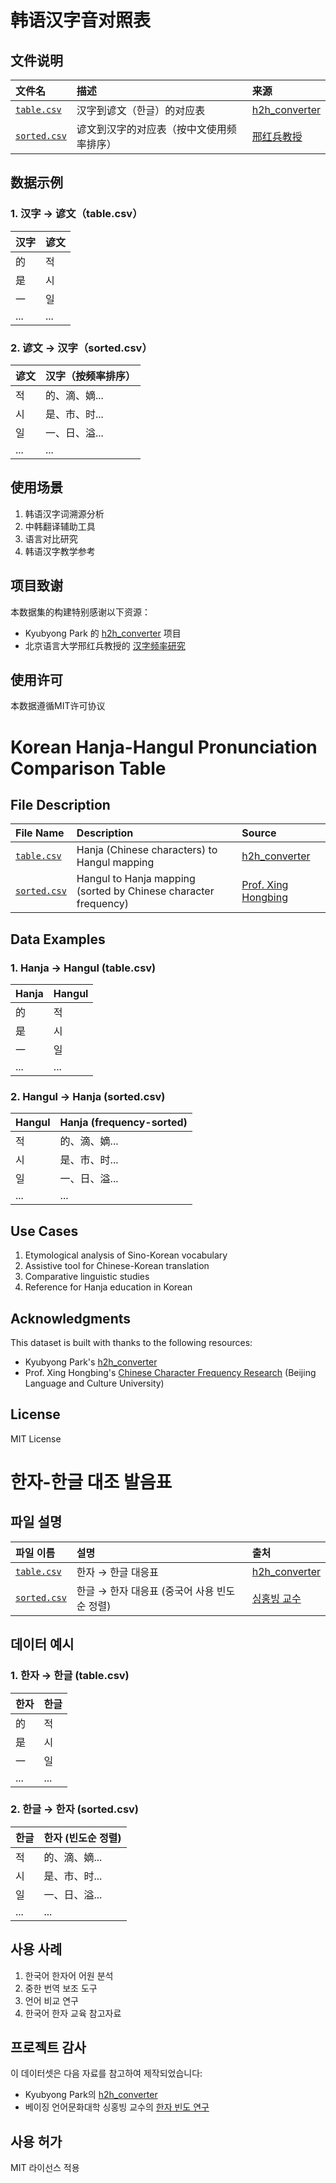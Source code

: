 # 韩语汉字音对照表

## 文件说明

| 文件名                                                       | 描述                                     | 来源                                                       |
| :----------------------------------------------------------- | :--------------------------------------- | :--------------------------------------------------------- |
| [`table.csv`](https://chat.deepseek.com/a/chat/s/table.csv)  | 汉字到谚文（한글）的对应表               | [h2h_converter](https://github.com/Kyubyong/h2h_converter) |
| [`sorted.csv`](https://chat.deepseek.com/a/chat/s/sorted.csv) | 谚文到汉字的对应表（按中文使用频率排序） | [邢红兵教授](https://faculty.blcu.edu.cn/xinghb/)          |

## 数据示例

### 1. 汉字 → 谚文（table.csv）

| 汉字 | 谚文 |
| :--- | :--- |
| 的   | 적   |
| 是   | 시   |
| 一   | 일   |
| ...  | ...  |

### 2. 谚文 → 汉字（sorted.csv）

| 谚文 | 汉字（按频率排序） |
| :--- | :----------------- |
| 적   | 的、滴、嫡...      |
| 시   | 是、市、时...      |
| 일   | 一、日、溢...      |
| ...  | ...                |

## 使用场景

1. 韩语汉字词溯源分析
2. 中韩翻译辅助工具
3. 语言对比研究
4. 韩语汉字教学参考



## 项目致谢

本数据集的构建特别感谢以下资源：

- Kyubyong Park 的 [h2h_converter](https://github.com/Kyubyong/h2h_converter) 项目
- 北京语言大学邢红兵教授的 [汉字频率研究](https://faculty.blcu.edu.cn/xinghb/)

## 使用许可

本数据遵循MIT许可协议



# Korean Hanja-Hangul Pronunciation Comparison Table

## File Description

| File Name                                                    | Description                                                  | Source                                                     |
| :----------------------------------------------------------- | :----------------------------------------------------------- | :--------------------------------------------------------- |
| [`table.csv`](https://chat.deepseek.com/a/chat/s/table.csv)  | Hanja (Chinese characters) to Hangul mapping                 | [h2h_converter](https://github.com/Kyubyong/h2h_converter) |
| [`sorted.csv`](https://chat.deepseek.com/a/chat/s/sorted.csv) | Hangul to Hanja mapping (sorted by Chinese character frequency) | [Prof. Xing Hongbing](https://faculty.blcu.edu.cn/xinghb/) |

## Data Examples

### 1. Hanja → Hangul (table.csv)

| Hanja | Hangul |
| :---- | :----- |
| 的    | 적     |
| 是    | 시     |
| 一    | 일     |
| ...   | ...    |

### 2. Hangul → Hanja (sorted.csv)

| Hangul | Hanja (frequency-sorted) |
| :----- | :----------------------- |
| 적     | 的、滴、嫡...            |
| 시     | 是、市、时...            |
| 일     | 一、日、溢...            |
| ...    | ...                      |

## Use Cases

1. Etymological analysis of Sino-Korean vocabulary
2. Assistive tool for Chinese-Korean translation
3. Comparative linguistic studies
4. Reference for Hanja education in Korean

## Acknowledgments

This dataset is built with thanks to the following resources:

- Kyubyong Park's [h2h_converter](https://github.com/Kyubyong/h2h_converter)
- Prof. Xing Hongbing's [Chinese Character Frequency Research](https://faculty.blcu.edu.cn/xinghb/) (Beijing Language and Culture University)

## License

MIT License



# 한자-한글 대조 발음표

## 파일 설명

| 파일 이름                                                    | 설명                                         | 출처                                                       |
| :----------------------------------------------------------- | :------------------------------------------- | :--------------------------------------------------------- |
| [`table.csv`](https://chat.deepseek.com/a/chat/s/table.csv)  | 한자 → 한글 대응표                           | [h2h_converter](https://github.com/Kyubyong/h2h_converter) |
| [`sorted.csv`](https://chat.deepseek.com/a/chat/s/sorted.csv) | 한글 → 한자 대응표 (중국어 사용 빈도순 정렬) | [싱홍빙 교수](https://faculty.blcu.edu.cn/xinghb/)         |

## 데이터 예시

### 1. 한자 → 한글 (table.csv)

| 한자 | 한글 |
| :--- | :--- |
| 的   | 적   |
| 是   | 시   |
| 一   | 일   |
| ...  | ...  |

### 2. 한글 → 한자 (sorted.csv)

| 한글 | 한자 (빈도순 정렬) |
| :--- | :----------------- |
| 적   | 的、滴、嫡...      |
| 시   | 是、市、时...      |
| 일   | 一、日、溢...      |
| ...  | ...                |

## 사용 사례

1. 한국어 한자어 어원 분석
2. 중한 번역 보조 도구
3. 언어 비교 연구
4. 한국어 한자 교육 참고자료

## 프로젝트 감사

이 데이터셋은 다음 자료를 참고하여 제작되었습니다:

- Kyubyong Park의 [h2h_converter](https://github.com/Kyubyong/h2h_converter)
- 베이징 언어문화대학 싱홍빙 교수의 [한자 빈도 연구](https://faculty.blcu.edu.cn/xinghb/)

## 사용 허가

MIT 라이선스 적용